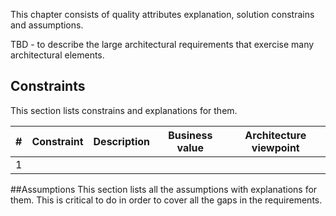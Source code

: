 This chapter consists of quality attributes explanation, solution constrains and assumptions. 

TBD - to describe the large architectural requirements that exercise many architectural elements.

## Constraints
This section lists constrains and explanations for them. 

| # | Constraint  | Description | Business value | Architecture viewpoint |
| - | ------------------------|----|----|:--------------:|
| 1 |                         |    |    |                |

##Assumptions
This section lists all the assumptions with explanations for them. 
This is critical to do in order to cover all the gaps in the requirements.